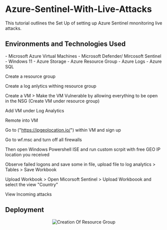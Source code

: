 # Azure-Sentinel-With-Live-Attacks

This tutorial outlines the Set Up of setting up Azure Sentinel mnonitoring live attacks.<br />

<h2>Environments and Technologies Used</h2>
- Microsoft Azure Virtual Machines
- Microsoft Defender/ Mircosoft Sentinel 
- Windows 11
- Azure Storage 
- Azure Resource Group
- Azure Logs
- Azure SQL

Create a resource group

Create a log anlytics withing resource group

Create a VM > Make the VM Vulnerable by allowing everything to be open in the NSG (Create VM under resource group)

Add VM under Log Analytics 

Remote into VM

Go to ("https://ipgeolocation.io/") within VM and sign up 

Go to wf.msc and turn off all firewalls

Then open Windows Powershell ISE and run custom scrpit with free GEO IP location you received 

Observe failed logons and save some in file, upload file to log analytics > Tables > Save Workbook

Upload Workbook > Open Micorsoft Sentinel > Upload Workboook and select the view "Country" 

View Incoming attacks 


<h2>Deployment</h2>

<p align="center">
<img src="https://imgur.com/fY6saLg" alt="Creation Of Resource Group"/>

</p>
<br />



